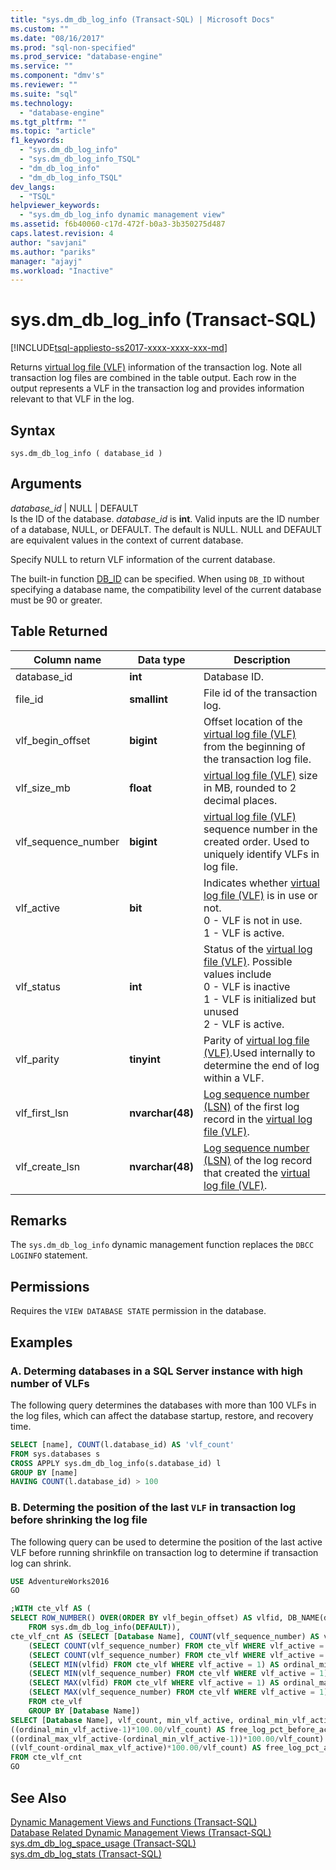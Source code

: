 ```yaml
---
title: "sys.dm_db_log_info (Transact-SQL) | Microsoft Docs"
ms.custom: ""
ms.date: "08/16/2017"
ms.prod: "sql-non-specified"
ms.prod_service: "database-engine"
ms.service: ""
ms.component: "dmv's"
ms.reviewer: ""
ms.suite: "sql"
ms.technology: 
  - "database-engine"
ms.tgt_pltfrm: ""
ms.topic: "article"
f1_keywords: 
  - "sys.dm_db_log_info"
  - "sys.dm_db_log_info_TSQL"
  - "dm_db_log_info"
  - "dm_db_log_info_TSQL"
dev_langs: 
  - "TSQL"
helpviewer_keywords: 
  - "sys.dm_db_log_info dynamic management view"
ms.assetid: f6b40060-c17d-472f-b0a3-3b350275d487
caps.latest.revision: 4
author: "savjani"
ms.author: "pariks"
manager: "ajayj"
ms.workload: "Inactive"
---
```

# sys.dm_db_log_info (Transact-SQL)
[!INCLUDE[tsql-appliesto-ss2017-xxxx-xxxx-xxx-md](../../includes/tsql-appliesto-ss2017-xxxx-xxxx-xxx-md.md)]

Returns [virtual log file (VLF)](../../relational-databases/sql-server-transaction-log-architecture-and-management-guide.md#physical_arch) information of the transaction log. Note all transaction log files are combined in the table output. Each row in the output represents a VLF in the transaction log and provides information relevant to that VLF in the log.

## Syntax  
  
```  
sys.dm_db_log_info ( database_id )  
```  
## Arguments  
 *database_id* | NULL | DEFAULT  
 Is the ID of the database. *database_id* is **int**. Valid inputs are the ID number of a database, NULL, or DEFAULT. The default is NULL. NULL and DEFAULT are equivalent values in the context of current database.
 
 Specify NULL to return VLF information of the current database.

 The built-in function [DB_ID](../../t-sql/functions/db-id-transact-sql.md) can be specified. When using `DB_ID` without specifying a database name, the compatibility level of the current database must be 90 or greater.  

## Table Returned  

|Column name|Data type|Description|  
|-----------------|---------------|-----------------|  
|database_id|**int**|Database ID.|
|file_id|**smallint**|File id of the transaction log.|  
|vlf_begin_offset|**bigint** |Offset location of the [virtual log file (VLF)](../../relational-databases/sql-server-transaction-log-architecture-and-management-guide.md#physical_arch) from the beginning of the transaction log file.|
|vlf_size_mb |**float** |[virtual log file (VLF)](../../relational-databases/sql-server-transaction-log-architecture-and-management-guide.md#physical_arch) size in MB, rounded to 2 decimal places.|     
|vlf_sequence_number|**bigint** |[virtual log file (VLF)](../../relational-databases/sql-server-transaction-log-architecture-and-management-guide.md#physical_arch) sequence number in the created order. Used to uniquely identify VLFs in log file.|
|vlf_active|**bit** |Indicates whether [virtual log file (VLF)](../../relational-databases/sql-server-transaction-log-architecture-and-management-guide.md#physical_arch) is in use or not. <br />0 - VLF is not in use.<br />1 - VLF is active.|
|vlf_status|**int** |Status of the [virtual log file (VLF)](../../relational-databases/sql-server-transaction-log-architecture-and-management-guide.md#physical_arch). Possible values include <br />0 - VLF is inactive <br />1 - VLF is initialized but unused <br /> 2 - VLF is active.|
|vlf_parity|**tinyint** |Parity of [virtual log file (VLF)](../../relational-databases/sql-server-transaction-log-architecture-and-management-guide.md#physical_arch).Used internally to determine the end of log within a VLF.|
|vlf_first_lsn|**nvarchar(48)** |[Log sequence number (LSN)](../../relational-databases/sql-server-transaction-log-architecture-and-management-guide.md#Logical_Arch) of the first log record in the [virtual log file (VLF)](../../relational-databases/sql-server-transaction-log-architecture-and-management-guide.md#physical_arch).|
|vlf_create_lsn|**nvarchar(48)** |[Log sequence number (LSN)](../../relational-databases/sql-server-transaction-log-architecture-and-management-guide.md#Logical_Arch) of the log record that created the [virtual log file (VLF)](../../relational-databases/sql-server-transaction-log-architecture-and-management-guide.md#physical_arch).|

## Remarks
 The `sys.dm_db_log_info` dynamic management function replaces the `DBCC LOGINFO` statement. 
 
## Permissions  
 Requires the `VIEW DATABASE STATE` permission in the database.  
  
## Examples  
  
### A. Determing databases in a SQL Server instance with high number of VLFs
The following query determines the databases with more than 100 VLFs in the log files, which can affect the database startup, restore, and recovery time.

```sql
SELECT [name], COUNT(l.database_id) AS 'vlf_count' 
FROM sys.databases s
CROSS APPLY sys.dm_db_log_info(s.database_id) l
GROUP BY [name]
HAVING COUNT(l.database_id) > 100
```

### B. Determing the position of the last `VLF` in transaction log before shrinking the log file

The following query can be used to determine the position of the last active VLF before running shrinkfile on transaction log to determine if transaction log can shrink.

```sql
USE AdventureWorks2016
GO

;WITH cte_vlf AS (
SELECT ROW_NUMBER() OVER(ORDER BY vlf_begin_offset) AS vlfid, DB_NAME(database_id) AS [Database Name], vlf_sequence_number, vlf_active, vlf_begin_offset, vlf_size_mb
	FROM sys.dm_db_log_info(DEFAULT)),
cte_vlf_cnt AS (SELECT [Database Name], COUNT(vlf_sequence_number) AS vlf_count,
	(SELECT COUNT(vlf_sequence_number) FROM cte_vlf WHERE vlf_active = 0) AS vlf_count_inactive,
	(SELECT COUNT(vlf_sequence_number) FROM cte_vlf WHERE vlf_active = 1) AS vlf_count_active,
	(SELECT MIN(vlfid) FROM cte_vlf WHERE vlf_active = 1) AS ordinal_min_vlf_active,
	(SELECT MIN(vlf_sequence_number) FROM cte_vlf WHERE vlf_active = 1) AS min_vlf_active,
	(SELECT MAX(vlfid) FROM cte_vlf WHERE vlf_active = 1) AS ordinal_max_vlf_active,
	(SELECT MAX(vlf_sequence_number) FROM cte_vlf WHERE vlf_active = 1) AS max_vlf_active
	FROM cte_vlf
	GROUP BY [Database Name])
SELECT [Database Name], vlf_count, min_vlf_active, ordinal_min_vlf_active, max_vlf_active, ordinal_max_vlf_active,
((ordinal_min_vlf_active-1)*100.00/vlf_count) AS free_log_pct_before_active_log,
((ordinal_max_vlf_active-(ordinal_min_vlf_active-1))*100.00/vlf_count) AS active_log_pct,
((vlf_count-ordinal_max_vlf_active)*100.00/vlf_count) AS free_log_pct_after_active_log
FROM cte_vlf_cnt
GO
```

## See Also  
[Dynamic Management Views and Functions &#40;Transact-SQL&#41;](~/relational-databases/system-dynamic-management-views/system-dynamic-management-views.md)   
[Database Related Dynamic Management Views &#40;Transact-SQL&#41;](../../relational-databases/system-dynamic-management-views/database-related-dynamic-management-views-transact-sql.md)   
[sys.dm_db_log_space_usage &#40;Transact-SQL&#41;](../../relational-databases/system-dynamic-management-views/sys-dm-db-log-space-usage-transact-sql.md)   
[sys.dm_db_log_stats &#40;Transact-SQL&#41;](../../relational-databases/system-dynamic-management-views/sys-dm-db-log-stats-transact-sql.md)

